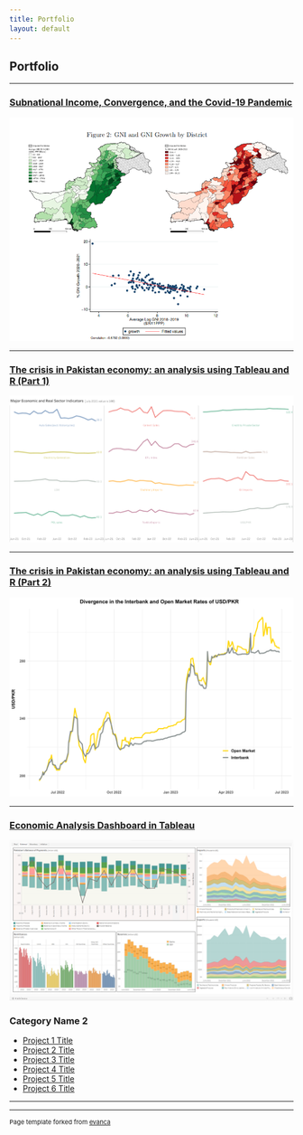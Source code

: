 ```yaml
---
title: Portfolio
layout: default
---
```


## Portfolio

---

### [Subnational Income, Convergence, and the Covid-19 Pandemic](https://www.theigc.org/sites/default/files/2021/10/Choudhary-et-al-August-2021-Final-Report.pdf)
<img src="images/project1.png?raw=true"/>

---
### [The crisis in Pakistan economy: an analysis using Tableau and R (Part 1)](https://medium.com/@iah91012112/the-story-of-the-economic-collapse-in-pakistan-an-analysis-using-tableau-and-r-part-1-1da56fb4e176)
<img src="images/Real Sector Indicators.png?raw=true"/>

---
### [The crisis in Pakistan economy: an analysis using Tableau and R (Part 2)](https://medium.com/@iah91012112/the-crisis-in-pakistan-economy-an-analysis-using-tableau-and-r-part-2-616c9af8315d)
<img src="images/interbank_open.png?raw=true"/>

---
### [Economic Analysis Dashboard in Tableau](https://public.tableau.com/views/EconomicAnalysisDashboard2/Real?:language=en-US&publish=yes&:display_count=n&:origin=viz_share_link)
<img src="images/tableau_dashboard.png?raw=true"/>

### Category Name 2

- [Project 1 Title](http://example.com/)
- [Project 2 Title](http://example.com/)
- [Project 3 Title](http://example.com/)
- [Project 4 Title](http://example.com/)
- [Project 5 Title](http://example.com/)
- [Project 6 Title](http://example.com/)

---




---
<p style="font-size:11px">Page template forked from <a href="https://github.com/evanca/quick-portfolio">evanca</a></p>
<!-- Remove above link if you don't want to attibute -->

